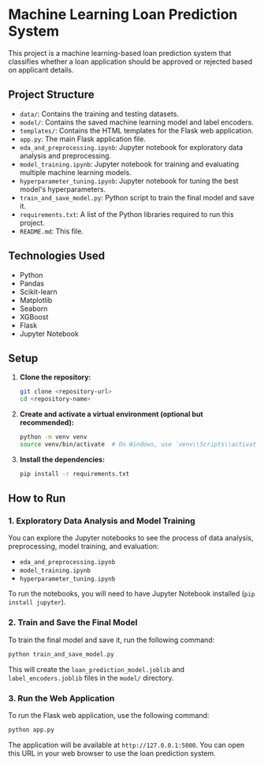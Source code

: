 # Machine Learning Loan Prediction System

This project is a machine learning-based loan prediction system that classifies whether a loan application should be approved or rejected based on applicant details.

## Project Structure

- `data/`: Contains the training and testing datasets.
- `model/`: Contains the saved machine learning model and label encoders.
- `templates/`: Contains the HTML templates for the Flask web application.
- `app.py`: The main Flask application file.
- `eda_and_preprocessing.ipynb`: Jupyter notebook for exploratory data analysis and preprocessing.
- `model_training.ipynb`: Jupyter notebook for training and evaluating multiple machine learning models.
- `hyperparameter_tuning.ipynb`: Jupyter notebook for tuning the best model's hyperparameters.
- `train_and_save_model.py`: Python script to train the final model and save it.
- `requirements.txt`: A list of the Python libraries required to run this project.
- `README.md`: This file.

## Technologies Used

- Python
- Pandas
- Scikit-learn
- Matplotlib
- Seaborn
- XGBoost
- Flask
- Jupyter Notebook

## Setup

1.  **Clone the repository:**
    ```bash
    git clone <repository-url>
    cd <repository-name>
    ```

2.  **Create and activate a virtual environment (optional but recommended):**
    ```bash
    python -m venv venv
    source venv/bin/activate  # On Windows, use `venv\\Scripts\\activate`
    ```

3.  **Install the dependencies:**
    ```bash
    pip install -r requirements.txt
    ```

## How to Run

### 1. Exploratory Data Analysis and Model Training

You can explore the Jupyter notebooks to see the process of data analysis, preprocessing, model training, and evaluation:

- `eda_and_preprocessing.ipynb`
- `model_training.ipynb`
- `hyperparameter_tuning.ipynb`

To run the notebooks, you will need to have Jupyter Notebook installed (`pip install jupyter`).

### 2. Train and Save the Final Model

To train the final model and save it, run the following command:

```bash
python train_and_save_model.py
```

This will create the `loan_prediction_model.joblib` and `label_encoders.joblib` files in the `model/` directory.

### 3. Run the Web Application

To run the Flask web application, use the following command:

```bash
python app.py
```

The application will be available at `http://127.0.0.1:5000`. You can open this URL in your web browser to use the loan prediction system.
